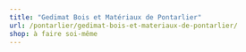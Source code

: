 ```yaml
---
title: "Gedimat Bois et Matériaux de Pontarlier"
url: /pontarlier/gedimat-bois-et-materiaux-de-pontarlier/
shop: à faire soi-même
---
```

